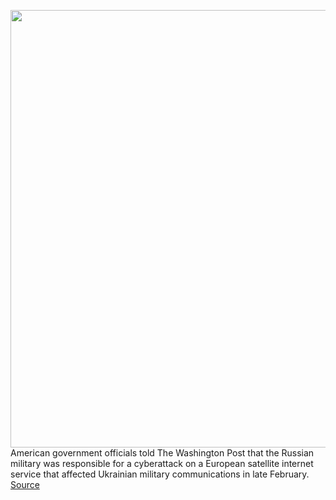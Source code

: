 <img src='https://cdn.vox-cdn.com/thumbor/bS2vfMUTFamcMTEvOGS0BwrQUDQ=/0x0:2040x1360/1200x800/filters:focal(857x517:1183x843)/cdn.vox-cdn.com/uploads/chorus_image/image/70671523/acastro_190201_1777_satellite_0001.0.jpg' width='700px' /><br/>
American government officials told The Washington Post that the Russian military was responsible for a cyberattack on a European satellite internet service that affected Ukrainian military communications in late February.
<a href='https://www.theverge.com/2022/3/25/22996187/russian-military-hack-viasat-internet-satellite-ukraine'> Source <a/>